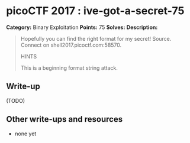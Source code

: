 # picoCTF 2017 : ive-got-a-secret-75

**Category:** Binary Exploitation
**Points:** 75
**Solves:**
**Description:**

> Hopefully you can find the right format for my secret! Source. Connect on shell2017.picoctf.com:58570.
>
>
>  HINTS
>
> This is a beginning format string attack.


## Write-up

(TODO)

## Other write-ups and resources

* none yet
